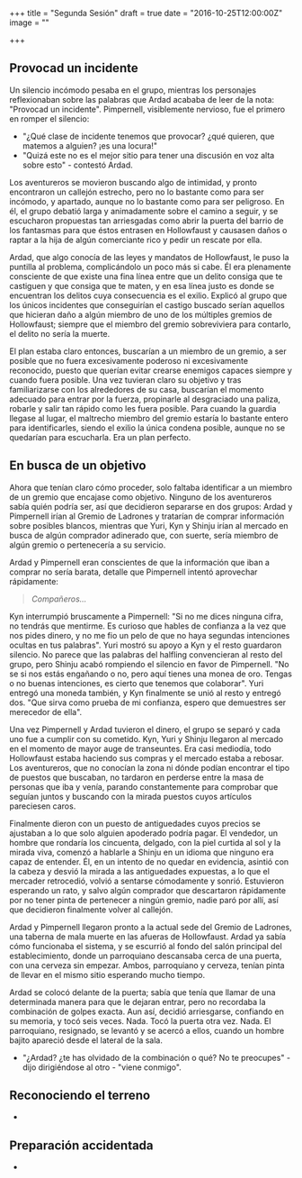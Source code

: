 +++
title = "Segunda Sesión"
draft = true
date = "2016-10-25T12:00:00Z"
image = ""

+++

## Provocad un incidente

Un silencio incómodo pesaba en el grupo, mientras los personajes reflexionaban sobre las palabras que Ardad acababa de leer de la nota: "Provocad un incidente". Pimpernell, visiblemente nervioso, fue el primero en romper el silencio:

  - "¿Qué clase de incidente tenemos que provocar? ¿qué quieren, que matemos a alguien? ¡es una locura!"
  - "Quizá este no es el mejor sitio para tener una discusión en voz alta sobre esto" - contestó Ardad.

Los aventureros se movieron buscando algo de intimidad, y pronto encontraron un callejón estrecho, pero no lo bastante como para ser incómodo, y apartado, aunque no lo bastante como para ser peligroso. En él, el grupo debatió larga y animadamente sobre el camino a seguir, y se escucharon propuestas tan arriesgadas como abrir la puerta del barrio de los fantasmas para que éstos entrasen en Hollowfaust y causasen daños o raptar a la hija de algún comerciante rico y pedir un rescate por ella.

Ardad, que algo conocía de las leyes y mandatos de Hollowfaust, le puso la puntilla al problema, complicándolo un poco más si cabe. Él era plenamente consciente de que existe una fina línea entre que un delito consiga que te castiguen y que consiga que te maten, y en esa línea justo es donde se encuentran los delitos cuya consecuencia es el exilio. Explicó al grupo que los únicos incidentes que conseguirían el castigo buscado serían aquellos que hicieran daño a algún miembro de uno de los múltiples gremios de Hollowfaust; siempre que el miembro del gremio sobreviviera para contarlo, el delito no sería la muerte.

El plan estaba claro entonces, buscarían a un miembro de un gremio, a ser posible que no fuera excesivamente poderoso ni excesivamente reconocido, puesto que querían evitar crearse enemigos capaces siempre y cuando fuera posible. Una vez tuvieran claro su objetivo y tras familiarizarse con los alrededores de su casa, buscarían el momento adecuado para entrar por la fuerza, propinarle al desgraciado una paliza, robarle y salir tan rápido como les fuera posible. Para cuando la guardia llegase al lugar, el maltrecho miembro del gremio estaría lo bastante entero para identificarles, siendo el exilio la única condena posible, aunque no se quedarían para escucharla. Era un plan perfecto.

## En busca de un objetivo

Ahora que tenían claro cómo proceder, solo faltaba identificar a un miembro de un gremio que encajase como objetivo. Ninguno de los aventureros sabía quién podría ser, así que decidieron separarse en dos grupos: Ardad y Pimpernell irían al Gremio de Ladrones y tratarían de comprar información sobre posibles blancos, mientras que Yuri, Kyn y Shinju irían al mercado en busca de algún comprador adinerado que, con suerte, sería miembro de algún gremio o pertenecería a su servicio.

Ardad y Pimpernell eran conscientes de que la información que iban a comprar no sería barata, detalle que Pimpernell intentó aprovechar rápidamente:

> _Compañeros..._

Kyn interrumpió bruscamente a Pimpernell: "Si no me dices ninguna cifra, no tendrás que mentirme. Es curioso que hables de confianza a la vez que nos pides dinero, y no me fio un pelo de que no haya segundas intenciones ocultas en tus palabras". Yuri mostró su apoyo a Kyn y el resto guardaron silencio. No parece que las palabras del halfling convencieran al resto del grupo, pero Shinju acabó rompiendo el silencio en favor de Pimpernell. "No se si nos estás engañando o no, pero aquí tienes una monea de oro. Tengas o no buenas intenciones, es cierto que tenemos que colaborar". Yuri entregó una moneda también, y Kyn finalmente se unió al resto y entregó dos. "Que sirva como prueba de mi confianza, espero que demuestres ser merecedor de ella".

Una vez Pimpernell y Ardad tuvieron el dinero, el grupo se separó y cada uno fue a cumplir con su cometido. Kyn, Yuri y Shinju llegaron al mercado en el momento de mayor auge de transeuntes. Era casi mediodía, todo Hollowfaust estaba haciendo sus compras y el mercado estaba a rebosar. Los aventureros, que no conocían la zona ni dónde podían encontrar el tipo de puestos que buscaban, no tardaron en perderse entre la masa de personas que iba y venía, parando constantemente para comprobar que seguían juntos y buscando con la mirada puestos cuyos artículos pareciesen caros.

Finalmente dieron con un puesto de antiguedades cuyos precios se ajustaban a lo que solo alguien apoderado podría pagar. El vendedor, un hombre que rondaría los cincuenta, delgado, con la piel curtida al sol y la mirada viva, comenzó a hablarle a Shinju en un idioma que ninguno era capaz de entender. Él, en un intento de no quedar en evidencia, asintió con la cabeza y desvió la mirada a las antiguedades expuestas, a lo que el mercader retrocedió, volvió a sentarse cómodamente y sonrió. Estuvieron esperando un rato, y salvo algún comprador que descartaron rápidamente por no tener pinta de pertenecer a ningún gremio, nadie paró por allí, así que decidieron finalmente volver al callejón.

Ardad y Pimpernell llegaron pronto a la actual sede del Gremio de Ladrones, una taberna de mala muerte en las afueras de Hollowfaust. Ardad ya sabía cómo funcionaba el sistema, y se escurrió al fondo del salón principal del establecimiento, donde un parroquiano descansaba cerca de una puerta, con una cerveza sin empezar. Ambos, parroquiano y cerveza, tenían pinta de llevar en el mismo sitio esperando mucho tiempo.

Ardad se colocó delante de la puerta; sabía que tenía que llamar de una determinada manera para que le dejaran entrar, pero no recordaba la combinación de golpes exacta. Aun así, decidió arriesgarse, confiando en su memoria, y tocó seis veces. Nada. Tocó la puerta otra vez. Nada. El parroquiano, resignado, se levantó y se acercó a ellos, cuando un hombre bajito apareció desde el lateral de la sala.

  - "¿Ardad? ¿te has olvidado de la combinación o qué? No te preocupes" - dijo dirigiéndose al otro - "viene conmigo".

## Reconociendo el terreno

  - 

## Preparación accidentada

  - 
